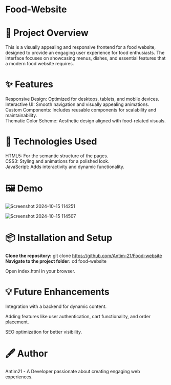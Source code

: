  # Food-Website

# **🌟 Project Overview**  

This is a visually appealing and responsive frontend for a food website, designed to provide an engaging user experience for food enthusiasts. The interface focuses on showcasing menus, dishes, and essential features that a modern food website requires. 

# **✨ Features** 

Responsive Design: Optimized for desktops, tablets, and mobile devices.
Interactive UI: Smooth navigation and visually appealing animations.    
Custom Components: Includes reusable components for scalability and maintainability.     
Thematic Color Scheme: Aesthetic design aligned with food-related visuals.
  
# **🚀 Technologies Used**                                       
HTML5: For the semantic structure of the pages.   
CSS3: Styling and animations for a polished look.   
JavaScript: Adds interactivity and dynamic functionality.    


# **🖼️ Demo**

![Screenshot 2024-10-15 114251](https://github.com/user-attachments/assets/f4835767-fd5d-48fa-ad20-45a25e1f7d3a)


![Screenshot 2024-10-15 114507](https://github.com/user-attachments/assets/dd854cc1-67cd-4684-be8c-0f6c154a7215)


# 📦 Installation and Setup
 **Clone the repository:**
git clone https://github.com/Antim-21/Food-website 
**Navigate to the project folder:**
cd food-website

Open index.html in your browser.

# 💡 Future Enhancements   
Integration with a backend for dynamic content.

Adding features like user authentication, cart functionality, and order placement.

SEO optimization for better visibility.

# **🖋️ Author**
Antim21 - A Developer passionate about creating engaging web experiences.

